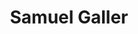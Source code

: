 ---
name: Samuel Galler
title: Samuel Galler
description: Discrimination in Algorithmic Decision-making
group: Working Groups
task: Discrimination in Algorithmic Decision-making
time: 
link: https://www.linkedin.com/in/samuelgaller/
image: "/assets/organization/past_leadership/samuel.jpeg"
---